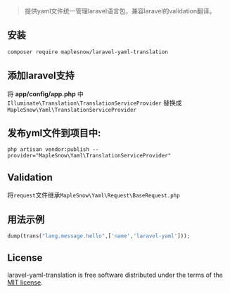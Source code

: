 > 提供yaml文件统一管理laravel语言包，兼容laravel的validation翻译。 

## 安装
```bash
composer require maplesnow/laravel-yaml-translation
```

## 添加laravel支持  
将 **app/config/app.php** 中 `Illuminate\Translation\TranslationServiceProvider` 替换成 `MapleSnow\Yaml\TranslationServiceProvider`

## 发布yml文件到项目中:

```
php artisan vendor:publish --provider="MapleSnow\Yaml\TranslationServiceProvider"
```
    
## Validation
将`request`文件继承`MapleSnow\Yaml\Request\BaseRequest.php`


## 用法示例
```php
dump(trans("lang.message.hello",['name','laravel-yaml']));
```

## License
laravel-yaml-translation is free software distributed under the terms of the [MIT license](https://opensource.org/licenses/MIT).
